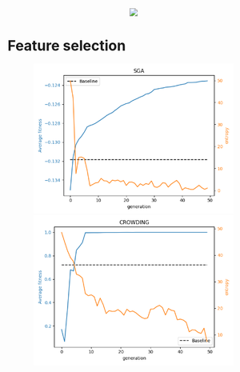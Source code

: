 <div align="center">
    <img width="400" src="https://innsida.ntnu.no/documents/10157/2546401449/ntnu_hoeyde_eng.png/9130ea3c-828a-497e-b469-df0c54e16bb5?t=1578568440350" />
</div>

# Feature selection

<div align="center">
    <img width="400" src="src/results/sga.png" />
</div>

<div align="center">
    <img width="400" src="src/results/crowding.png" />
</div>
